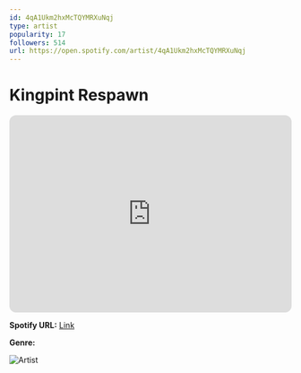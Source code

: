 ```yaml
---
id: 4qA1Ukm2hxMcTQYMRXuNqj
type: artist
popularity: 17
followers: 514
url: https://open.spotify.com/artist/4qA1Ukm2hxMcTQYMRXuNqj
---
```

# Kingpint Respawn

<iframe style="border-radius:12px" src="https://open.spotify.com/embed/artist/4qA1Ukm2hxMcTQYMRXuNqj" width="100%" height="352" frameBorder="0" allowfullscreen="" allow="autoplay; clipboard-write; encrypted-media; fullscreen; picture-in-picture" loading="lazy"></iframe>

**Spotify URL:** [Link](https://open.spotify.com/artist/4qA1Ukm2hxMcTQYMRXuNqj)

**Genre:** 

![Artist](https://i.scdn.co/image/ab6761610000e5ebde5f116d65d46ca9b2c76da3)
